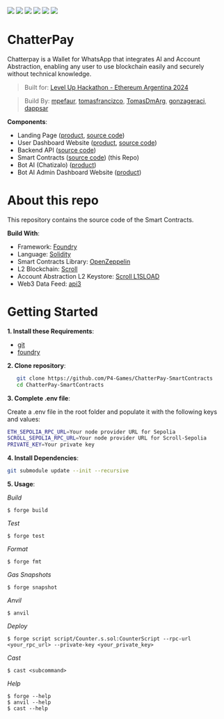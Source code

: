 ![](https://img.shields.io/badge/Solidity-informational?style=flat&logo=solidity&logoColor=white&color=6aa6f8)
![](https://img.shields.io/badge/Foundry-informational?style=flat&logo=foundry&logoColor=white&color=6aa6f8)
![](https://img.shields.io/badge/Blockchain-informational?style=flat&logo=blockchain&logoColor=white&color=6aa6f8)
![](https://img.shields.io/badge/Smart_Contracts-informational?style=flat&logo=smartcontracts&logoColor=white&color=6aa6f8)
![](https://img.shields.io/badge/api3-informational?style=flat&logo=api3&logoColor=white&color=6aa6f8)
![](https://img.shields.io/badge/scroll_L2-informational?style=flat&logo=scroll&logoColor=white&color=6aa6f8)

# ChatterPay


Chatterpay is a Wallet for WhatsApp that integrates AI and Account Abstraction, enabling any user to use blockchain easily and securely without technical knowledge.

> Built for: [Level Up Hackathon - Ethereum Argentina 2024](https://ethereumargentina.org/) 

> Build By: [mpefaur](https://github.com/mpefaur), [tomasfrancizco](https://github.com/tomasfrancizco), [TomasDmArg](https://github.com/TomasDmArg), [gonzageraci](https://github.com/gonzageraci),  [dappsar](https://github.com/dappsar)


__Components__:

- Landing Page ([product](https://chatterpay-front-ylswtey2za-uc.a.run.app/), [source code](https://github.com/P4-Games/ChatterPay))
- User Dashboard Website ([product](https://chatterpay-front-ylswtey2za-uc.a.run.app/dashboard), [source code](https://github.com/P4-Games/ChatterPay))
- Backend API ([source code](https://github.com/P4-Games/ChatterPay-Backend)) 
- Smart Contracts ([source code](https://github.com/P4-Games/ChatterPay-SmartContracts)) (this Repo)
- Bot AI (Chatizalo) ([product](https://chatizalo.com/))
- Bot AI Admin Dashboard Website ([product](https://app.chatizalo.com/))


# About this repo

This repository contains the source code of the Smart Contracts.

[](https://storage.googleapis.com/taikai-storage/images/4a977210-525d-11ef-aaf3-1f97976fa8b8ChatterPay%20Smart%20Contracts%20Flow.png)


__Build With__:

- Framework: [Foundry](https://github.com/foundry-rs/foundry)
- Language: [Solidity](https://solidity-es.readthedocs.io/)
- Smart Contracts Library: [OpenZeppelin](https://www.openzeppelin.com/)
- L2 Blockchain: [Scroll](https://github.com/scroll-tech)
- Account Abstraction L2 Keystore: [Scroll L1SLOAD](https://dev.to/turupawn/l1sload-el-nuevo-opcode-para-keystores-seguras-y-escalables-50of)
- Web3 Data Feed: [api3](https://api3.org/)

# Getting Started

__1. Install these Requirements__:

- [git](https://git-scm.com/)
- [foundry](https://book.getfoundry.sh/getting-started/installation)


__2. Clone repository__:

```bash
   git clone https://github.com/P4-Games/ChatterPay-SmartContracts
   cd ChatterPay-SmartContracts
```

__3. Complete .env file__: 

Create a .env file in the root folder and populate it with the following keys and values:


```sh
ETH_SEPOLIA_RPC_URL=Your node provider URL for Sepolia
SCROLL_SEPOLIA_RPC_URL=Your node provider URL for Scroll-Sepolia
PRIVATE_KEY=Your private key
```

__4. Install Dependencies__:


```sh
git submodule update --init --recursive
```

__5. Usage__:

_Build_

```shell
$ forge build
```

_Test_

```shell
$ forge test
```

_Format_

```shell
$ forge fmt
```

_Gas Snapshots_

```shell
$ forge snapshot
```

_Anvil_

```shell
$ anvil
```

_Deploy_

```shell
$ forge script script/Counter.s.sol:CounterScript --rpc-url <your_rpc_url> --private-key <your_private_key>
```

_Cast_

```shell
$ cast <subcommand>
```

_Help_

```shell
$ forge --help
$ anvil --help
$ cast --help
```
